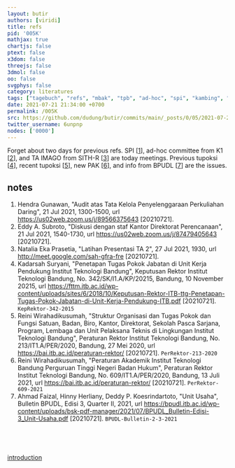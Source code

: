```yaml
---
layout: butir
authors: [viridi]
title: refs
pid: '005K'
mathjax: true
chartjs: false
ptext: false
x3dom: false
threejs: false
3dmol: false
oo: false
svgphys: false
category: literatures
tags: ["tagebuch", "refs", "mbak", "tpb", "ad-hoc", "spi", "kambing", "kurban", "nata", "imago", "sith", "bpudl", "tupoksi", "pak", "peraturan akademik"]
date: 2021-07-21 21:34:00 +0700
permalink: /005K
src: https://github.com/dudung/butir/commits/main/_posts/0/05/2021-07-21-refs.md
twitter_username: 6unpnp
nodes: ['0000']
---
```

Forget about two days for previous refs. SPI [[1](#r01)], ad-hoc committee from K1 [[2](#r02)], and TA IMAGO from SITH-R [[3](#r03)] are today meetings. Previous tupoksi [[4](#r04)], recent tupoksi [[5](#r05)], new PAK [[6](#r06)], and info from BPUDL [[7](#r07)] are the issues.

## notes
1. <a name="r01"></a>Hendra Gunawan, "Audit atas Tata Kelola
Penyelenggaraan Perkuliahan Daring", 21 Jul 2021, 1300-1500, url <https://us02web.zoom.us/j/89566375643> [20210721].
2. <a name="r02"></a>Eddy A. Subroto, "Diskusi dengan staf Kantor Direktorat Perencanaan", 21 Jul 2021, 1540-1730, url <https://us02web.zoom.us/j/87479405643> [20210721].
3. <a name="r03"></a>Natalia Eka Prasetia, "Latihan Presentasi TA 2", 27 Jul 2021, 1930, url <http://meet.google.com/sah-gfra-fre> [20210721].
4. <a name="r04"></a>Kadarsah Suryani, "Penetapan Tugas Pokok Jabatan di Unit Kerja Pendukung Institut Teknologi Bandung", Keputusan Rektor Institut Teknologi Bandung, No. 342/SK/I1.A/KP/20215, Bandung, 10 November 20215, url <https://fttm.itb.ac.id/wp-content/uploads/sites/6/2018/10/Keputusan-Rektor-ITB-ttg-Penetapan-Tugas-Pokok-Jabatan-di-Unit-Kerja-Pendukung-ITB.pdf> [20210721]. `KepRektor-342-2015`
5. <a name="r05"></a>Reini Wirahadikusumah, "Struktur Organisasi dan Tugas Pokok dan Fungsi Satuan, Badan, Biro, Kantor, Direktorat, Sekolah Pasca Sarjana, Program, Lembaga dan Unit Pelaksana Teknis di Lingkungan Institut Teknologi Bandung", Peraturan Rektor Institut Teknologi Bandung, No. 213/IT1.A/PER/2020, Bandung, 27 Mei 2020, url <https://bai.itb.ac.id/peraturan-rektor/> [20210721]. `PerRektor-213-2020`
6. <a name="r06"></a>Reini Wirahadikusumah, "Peraturan Akademik Institut Teknologi Bandung Perguruan Tinggi Negeri Badan Hukum", Peraturan Rektor Institut Teknologi Bandung, No. 609/IT1.A/PER/2020, Bandung, 13 Juli 2021, url <https://bai.itb.ac.id/peraturan-rektor/> [20210721]. `PerRektor-609-2021`
7. <a name="r07"></a>Ahmad Faizal, Hinny Herliany, Deddy P. Koesrindartoto, "Unit Usaha", Bulletin BPUDL, Edisi 3, Quarter II, 2021, url <https://bpudl.itb.ac.id/wp-content/uploads/bsk-pdf-manager/2021/07/BPUDL_Bulletin-Edisi-3_Unit-Usaha.pdf> [20210721]. `BPUDL-Bulletin-2-3-2021`


## &nbsp;
[introduction](0000)
